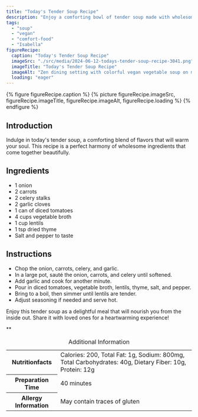 ```yaml
---
title: "Today's Tender Soup Recipe"
description: "Enjoy a comforting bowl of tender soup made with wholesome ingredients. This vegan recipe is perfect for cozy family meals. Try it today!"
tags:
  - "soup"
  - "vegan"
  - "comfort-food"
  - "Isabella"
figureRecipe: 
  caption: "Today's Tender Soup Recipe"
  imageSrc: "./src/media/2024-06-12-todays-tender-soup-recipe-3041.png"
  imageTitle: "Today's Tender Soup Recipe"
  imageAlt: "Zen dining setting with colorful vegan vegetable soup on minimalist wooden table, exuding warmth and tranquility"
  loading: "eager"
---
```


{% figure figureRecipe.caption %}
{% picture figureRecipe.imageSrc, figureRecipe.imageTitle, figureRecipe.imageAlt, figureRecipe.loading %}
{% endfigure %}

## Introduction

Indulge in today's tender soup, a comforting blend of flavors that will warm your soul. This recipe is a perfect harmony of wholesome ingredients that come together beautifully.

## Ingredients

- 1 onion
- 2 carrots
- 2 celery stalks
- 2 garlic cloves
- 1 can of diced tomatoes
- 4 cups vegetable broth
- 1 cup lentils
- 1 tsp dried thyme
- Salt and pepper to taste

## Instructions

- Chop the onion, carrots, celery, and garlic.
- In a large pot, sauté the onion, carrots, and celery until softened.
- Add garlic and cook for another minute.
- Pour in diced tomatoes, vegetable broth, lentils, thyme, salt, and pepper.
- Bring to a boil, then simmer until lentils are tender.
- Adjust seasoning if needed and serve hot.

Enjoy this tender soup as a delightful meal that will nourish you from the inside out. Share it with loved ones for a heartwarming experience!

**

<table><caption class='sr-only'>Additional Information</caption><tr><th>Nutritionfacts</th><td>Calories: 200, Total Fat: 1g, Sodium: 800mg, Total Carbohydrates: 40g, Dietary Fiber: 10g, Protein: 12g&nbsp;</td></tr><tr><th>Preparation Time</th><td>40 minutes&nbsp;</td></tr><tr><th>Allergy Information</th><td>May contain traces of gluten&nbsp;</td></tr></table>

